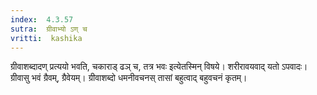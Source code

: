 ```yaml
---
index:  4.3.57
sutra:  ग्रीवाभ्यो ऽण् च
vritti:  kashika 
---
```


ग्रीवाशब्दादण् प्रत्ययो भवति, चकाराड् ढञ् च, तत्र भवः इत्येतस्मिन् विषये। शरीरावयवाद् यतो ऽपवादः। ग्रीवासु भवं ग्रैवम्, ग्रैवेयम्। ग्रीवाशब्दो धमनीवचनस् तासां बहुत्वाद् बहुवचनं कृतम्।

